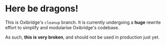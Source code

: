 # Here be dragons!

This is Oxibridge's `cleanup` branch. It is currently undergoing a **huge** rewrite effort to simplify and modularise Oxibridge's codebase.

As such, **this is very broken**, and should not be used in production just yet.

